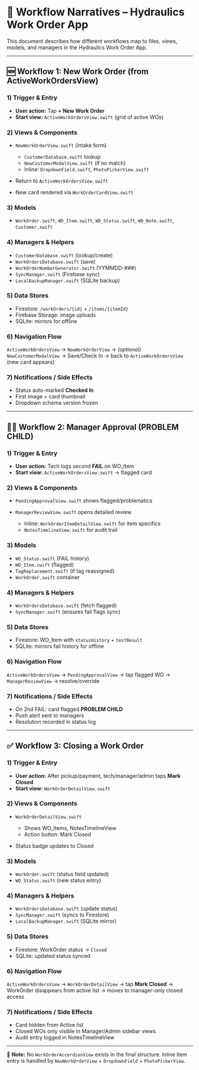 # 📑 Workflow Narratives – Hydraulics Work Order App

This document describes how different workflows map to files, views, models, and managers in the Hydraulics Work Order App.

---

## 🆕 Workflow 1: New Work Order (from ActiveWorkOrdersView)

### 1) Trigger & Entry

* **User action:** Tap **+ New Work Order**
* **Start view:** `ActiveWorkOrdersView.swift` (grid of active WOs)

### 2) Views & Components

* `NewWorkOrderView.swift` (intake form)

  * `CustomerDatabase.swift` lookup
  * `NewCustomerModalView.swift` (if no match)
  * Inline: `DropdownField.swift`, `PhotoPickerView.swift`
* Return to `ActiveWorkOrdersView.swift`
* New card rendered via `WorkOrderCardView.swift`

### 3) Models

* `WorkOrder.swift`, `WO_Item.swift`, `WO_Status.swift`, `WO_Note.swift`, `Customer.swift`

### 4) Managers & Helpers

* `CustomerDatabase.swift` (lookup/create)
* `WorkOrdersDatabase.swift` (save)
* `WorkOrderNumberGenerator.swift` (YYMMDD-###)
* `SyncManager.swift` (Firebase sync)
* `LocalBackupManager.swift` (SQLite backup)

### 5) Data Stores

* Firestore: `/workOrders/{id}` + `/items/{itemId}`
* Firebase Storage: image uploads
* SQLite: mirrors for offline

### 6) Navigation Flow

`ActiveWorkOrdersView` → `NewWorkOrderView` → *(optional)* `NewCustomerModalView` → Save/Check In → back to `ActiveWorkOrdersView` (new card appears)

### 7) Notifications / Side Effects

* Status auto-marked **Checked In**
* First image = card thumbnail
* Dropdown schema version frozen

---

## 👨‍💼 Workflow 2: Manager Approval (PROBLEM CHILD)

### 1) Trigger & Entry

* **User action:** Tech logs second **FAIL** on WO\_Item
* **Start view:** `ActiveWorkOrdersView.swift` → flagged card

### 2) Views & Components

* `PendingApprovalView.swift` shows flagged/problematics
* `ManagerReviewView.swift` opens detailed review

  * Inline: `WorkOrderItemDetailView.swift` for item specifics
  * `NotesTimelineView.swift` for audit trail

### 3) Models

* `WO_Status.swift` (FAIL history)
* `WO_Item.swift` (flagged)
* `TagReplacement.swift` (if tag reassigned)
* `WorkOrder.swift` container

### 4) Managers & Helpers

* `WorkOrdersDatabase.swift` (fetch flagged)
* `SyncManager.swift` (ensures fail flags sync)

### 5) Data Stores

* Firestore: WO\_Item with `statusHistory` + `testResult`
* SQLite: mirrors fail history for offline

### 6) Navigation Flow

`ActiveWorkOrdersView` → `PendingApprovalView` → tap flagged WO → `ManagerReviewView` → resolve/override

### 7) Notifications / Side Effects

* On 2nd FAIL: card flagged **PROBLEM CHILD**
* Push alert sent to managers
* Resolution recorded in status log

---

## ✅ Workflow 3: Closing a Work Order

### 1) Trigger & Entry

* **User action:** After pickup/payment, tech/manager/admin taps **Mark Closed**
* **Start view:** `WorkOrderDetailView.swift`

### 2) Views & Components

* `WorkOrderDetailView.swift`

  * Shows WO\_Items, NotesTimelineView
  * Action button: Mark Closed
* Status badge updates to Closed

### 3) Models

* `WorkOrder.swift` (status field updated)
* `WO_Status.swift` (new status entry)

### 4) Managers & Helpers

* `WorkOrdersDatabase.swift` (update status)
* `SyncManager.swift` (syncs to Firestore)
* `LocalBackupManager.swift` (SQLite mirror)

### 5) Data Stores

* Firestore: WorkOrder status → `Closed`
* SQLite: updated status synced

### 6) Navigation Flow

`ActiveWorkOrdersView` → `WorkOrderDetailView` → tap **Mark Closed** → WorkOrder disappears from active list → moves to manager-only closed access

### 7) Notifications / Side Effects

* Card hidden from Active list
* Closed WOs only visible in Manager/Admin sidebar views
* Audit entry logged in NotesTimelineView

---

📌 **Note:** No `WorkOrderAccordionView` exists in the final structure. Inline item entry is handled by `NewWorkOrderView` + `DropdownField` + `PhotoPickerView`.
